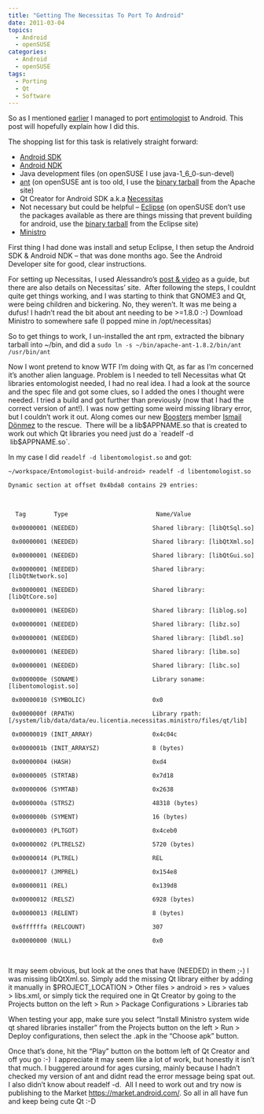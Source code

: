 ```yaml
---
title: "Getting The Necessitas To Port To Android"
date: 2011-03-04
topics:
  - Android
  - openSUSE
categories:
  - Android
  - openSUSE
tags:
  - Porting
  - Qt
  - Software
---
```

So as I mentioned [earlier][1] I managed to port [entimologist][2] to Android. This post will hopefully explain how I did this.

 [1]: /post/2011-03-04-bug-tracking-with-the-help-of-an-entomologist "Bug Tracking With The Help Of An Entomologist"
 [2]: http://entimologist.sourceforge.net/ "Entomologist Bug Tracking Client"

The shopping list for this task is relatively straight forward:

*   [Android SDK][3]
*   [Android NDK][4]
*   Java development files (on openSUSE I use java-1\_6\_0-sun-devel)
*   [ant][5] (on openSUSE ant is too old, I use the [binary tarball][6] from the Apache site)
*   Qt Creator for Android SDK a.k.a [Necessitas][7]
*   Not necessary but could be helpful – [Eclipse][8] (on openSUSE don’t use the packages available as there are things missing that prevent building for android, use the [binary tarball][9] from the Eclipse site)
*   [Ministro][10]

 [3]: http://developer.android.com/sdk/index.html "Android Software Development Kit"
 [4]: http://developer.android.com/sdk/ndk/index.html "Android Native Development Kit"
 [5]: http://ant.apache.org/ "Apache Ant"
 [6]: http://ant.apache.org/bindownload.cgi "Grab the latest binary tarball"
 [7]: https://sourceforge.net/p/necessitas/home/ "Qt Creator for Android"
 [8]: http://www.eclipse.org/ "Java IDE"
 [9]: http://www.eclipse.org/downloads/packages/eclipse-ide-java-developers/heliossr2 "Grab the binary tarball"
 [10]: https://sourceforge.net/projects/ministro.necessitas.p/files/ "Qt libraries for Android"

First thing I had done was install and setup Eclipse, I then setup the Android SDK & Android NDK – that was done months ago. See the Android Developer site for good, clear instructions.

For setting up Necessitas, I used Alessandro’s [post & video][11] as a guide, but there are also details on Necessitas’ site.  After following the steps, I couldnt quite get things working, and I was starting to think that GNOME3 and Qt, were being children and bickering. No, they weren’t. It was me being a dufus! I hadn’t read the bit about ant needing to be >=1.8.0 :-) Download Ministro to somewhere safe (I popped mine in /opt/necessitas)

 [11]: http://labs.qt.nokia.com/2011/02/28/necessitas/ "Clear instructions for Necessitas"

So to get things to work, I un-installed the ant rpm, extracted the bibnary tarball into ~/bin, and did a `sudo ln -s ~/bin/apache-ant-1.8.2/bin/ant /usr/bin/ant`

Now I wont pretend to know WTF I’m doing with Qt, as far as I’m concerned it’s another alien language. Problem is I needed to tell Necessitas what Qt libraries entomologist needed, I had no real idea. I had a look at the source and the spec file and got some clues, so I added the ones I thought were needed. I tried a build and got further than previously (now that I had the correct version of ant!). I was now getting some weird missing library error, but I couldn’t work it out. Along comes our new [Boosters][13] member [Ismail Dönmez][14] to the rescue.  There will be a lib$APPNAME.so that is created to work out which Qt libraries you need just do a `readelf -d  lib$APPNAME.so`.

 [13]: http://en.opensuse.org/openSUSE:Boosters_team "The Thirsty Thirteen"
 [14]: http://namtrac.org/ "a.k.a cartman or divildivil"

In my case I did `readelf -d libentomologist.so` and got:

`~/workspace/Entomologist-build-android> readelf -d libentomologist.so`

`Dynamic section at offset 0x4bda8 contains 29 entries:`

 

`  Tag        Type                         Name/Value`

` 0x00000001 (NEEDED)                     Shared library: [libQtSql.so]`

` 0x00000001 (NEEDED)                     Shared library: [libQtXml.so]`

` 0x00000001 (NEEDED)                     Shared library: [libQtGui.so]`

` 0x00000001 (NEEDED)                     Shared library: [libQtNetwork.so]`

` 0x00000001 (NEEDED)                     Shared library: [libQtCore.so]`

` 0x00000001 (NEEDED)                     Shared library: [liblog.so]`

` 0x00000001 (NEEDED)                     Shared library: [libz.so]`

` 0x00000001 (NEEDED)                     Shared library: [libdl.so]`

` 0x00000001 (NEEDED)                     Shared library: [libm.so]`

` 0x00000001 (NEEDED)                     Shared library: [libc.so]`

` 0x0000000e (SONAME)                     Library soname: [libentomologist.so]`

` 0x00000010 (SYMBOLIC)                   0x0`

` 0x0000000f (RPATH)                      Library rpath: [/system/lib/data/data/eu.licentia.necessitas.ministro/files/qt/lib]`

` 0x00000019 (INIT_ARRAY)                 0x4c04c`

` 0x0000001b (INIT_ARRAYSZ)               8 (bytes)`

` 0x00000004 (HASH)                       0xd4`

` 0x00000005 (STRTAB)                     0x7d18`

` 0x00000006 (SYMTAB)                     0x2638`

` 0x0000000a (STRSZ)                      48318 (bytes)`

` 0x0000000b (SYMENT)                     16 (bytes)`

` 0x00000003 (PLTGOT)                     0x4ceb0`

` 0x00000002 (PLTRELSZ)                   5720 (bytes)`

` 0x00000014 (PLTREL)                     REL`

` 0x00000017 (JMPREL)                     0x154e8`

` 0x00000011 (REL)                        0x139d8`

` 0x00000012 (RELSZ)                      6928 (bytes)`

` 0x00000013 (RELENT)                     8 (bytes)`

` 0x6ffffffa (RELCOUNT)                   307`

` 0x00000000 (NULL)                       0x0`

 

It may seem obvious, but look at the ones that have (NEEDED) in them ;-) I was missing libQtXml.so. Simply add the missing Qt library either by adding it manually in $PROJECT_LOCATION > Other files > android > res > values > libs.xml, or simply tick the required one in Qt Creator by going to the Projects button on the left > Run > Package Configurations > Libraries tab

When testing your app, make sure you select “Install Ministro system wide qt shared libraries installer” from the Projects button on the left > Run > Deploy configurations, then select the .apk in the “Choose apk” button.

Once that’s done, hit the “Play” button on the bottom left of Qt Creator and off you go :-)  I appreciate it may seem like a lot of work, but honestly it isn’t that much. I buggered around for ages cursing, mainly because I hadn’t checked my version of ant and didnt read the error message being spat out. I also didn’t know about readelf -d.  All I need to work out and try now is publishing to the Market https://market.android.com/. So all in all have fun and keep being cute Qt :-D
